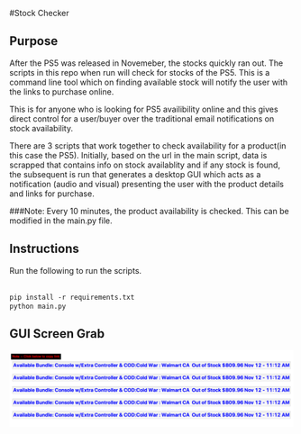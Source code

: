#Stock Checker

## Purpose
After the PS5 was released in Novemeber, the stocks quickly ran out. The scripts in this repo when run will check for stocks of the PS5. This is a command line tool which on finding available stock will notify the user with the links to purchase online.

This is for anyone who is looking for PS5 availibility online and this gives direct control for a user/buyer over the traditional email notifications on stock availability.

There are 3 scripts that work together to check availability for a product(in this case the PS5). Initially, based on the url in the main script, data is scrapped that contains info on stock availablity and if any stock is found, the subsequent is run that generates a desktop GUI which acts as a notification (audio and visual) presenting the user with the product details and links for purchase.

###Note:
Every 10 minutes, the product availability is checked. This can be modified in the main.py file.

## Instructions
Run the following to run the scripts.
```shellscript

pip install -r requirements.txt
python main.py

```

## GUI Screen Grab
<img src="./notification.png" alt="notification"/>